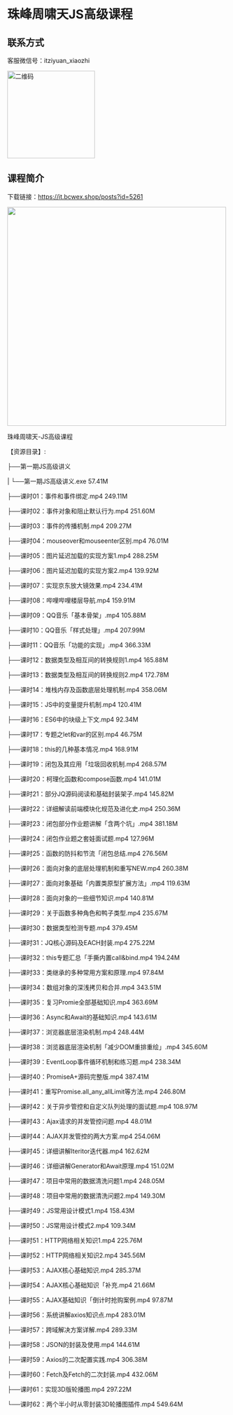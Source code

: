 # 珠峰周啸天JS高级课程

## 联系方式

客服微信号：itziyuan_xiaozhi

<img src="https://ziyuanyun.oss-cn-guangzhou.aliyuncs.com/common/20240614073449/666b82192834a.jpg" width="200" height="200" alt="二维码">

## 课程简介

下载链接：https://it.bcwex.shop/posts?id=5261

<img src="https://ziyuanyun.oss-cn-guangzhou.aliyuncs.com/yun/20241201160728/674c19404fd68.jpg" width="500" alt="">

  珠峰周啸天-JS高级课程



 【资源目录】:

 ├──第一期JS高级讲义

 | └──第一期JS高级讲义.exe 57.41M

 ├──课时01：事件和事件绑定.mp4 249.11M

 ├──课时02：事件对象和阻止默认行为.mp4 251.60M

 ├──课时03：事件的传播机制.mp4 209.27M

 ├──课时04：mouseover和mouseenter区别.mp4 76.01M

 ├──课时05：图片延迟加载的实现方案1.mp4 288.25M

 ├──课时06：图片延迟加载的实现方案2.mp4 139.92M

 ├──课时07：实现京东放大镜效果.mp4 234.41M

 ├──课时08：哔哩哔哩楼层导航.mp4 159.91M

 ├──课时09：QQ音乐「基本骨架」.mp4 105.88M

 ├──课时10：QQ音乐「样式处理」.mp4 207.99M

 ├──课时11：QQ音乐「功能的实现」.mp4 366.33M

 ├──课时12：数据类型及相互间的转换规则1.mp4 165.88M

 ├──课时13：数据类型及相互间的转换规则2.mp4 172.78M

 ├──课时14：堆栈内存及函数底层处理机制.mp4 358.06M

 ├──课时15：JS中的变量提升机制.mp4 120.41M

 ├──课时16：ES6中的块级上下文.mp4 92.34M

 ├──课时17：专题之let和var的区别.mp4 46.75M

 ├──课时18：this的几种基本情况.mp4 168.91M

 ├──课时19：闭包及其应用「垃圾回收机制.mp4 268.57M

 ├──课时20：柯理化函数和compose函数.mp4 141.01M

 ├──课时21：部分JQ源码阅读和基础封装架子.mp4 145.82M

 ├──课时22：详细解读前端模块化规范及进化史.mp4 250.36M

 ├──课时23：闭包部分作业题讲解「含两个坑」.mp4 381.18M

 ├──课时24：闭包作业题之套娃面试题.mp4 127.96M

 ├──课时25：函数的防抖和节流「闭包总结.mp4 276.56M

 ├──课时26：面向对象的底层处理机制和重写NEW.mp4 260.38M

 ├──课时27：面向对象基础「内置类原型扩展方法」.mp4 119.63M

 ├──课时28：面向对象的一些细节知识.mp4 140.81M

 ├──课时29：关于函数多种角色和鸭子类型.mp4 235.67M

 ├──课时30：数据类型检测专题.mp4 379.45M

 ├──课时31：JQ核心源码及EACH封装.mp4 275.22M

 ├──课时32：this专题汇总「手撕内置call&amp;bind.mp4 194.24M

 ├──课时33：类继承的多种常用方案和原理.mp4 97.84M

 ├──课时34：数组对象的深浅拷贝和合并.mp4 343.51M

 ├──课时35：复习Promie全部基础知识.mp4 363.69M

 ├──课时36：Async和Await的基础知识.mp4 143.61M

 ├──课时37：浏览器底层渲染机制.mp4 248.44M

 ├──课时38：浏览器底层渲染机制「减少DOM重排重绘」.mp4 345.60M

 ├──课时39：EventLoop事件循环机制和练习题.mp4 238.34M

 ├──课时40：PromiseA+源码完整版.mp4 387.41M

 ├──课时41：重写Promise.all_any_allLimit等方法.mp4 246.80M

 ├──课时42：关于异步管控和自定义队列处理的面试题.mp4 108.97M

 ├──课时43：Ajax请求的并发管控问题.mp4 48.01M

 ├──课时44：AJAX并发管控的两大方案.mp4 254.06M

 ├──课时45：详细讲解Iteritor迭代器.mp4 162.62M

 ├──课时46：详细讲解Generator和Await原理.mp4 151.02M

 ├──课时47：项目中常用的数据清洗问题1.mp4 248.05M

 ├──课时48：项目中常用的数据清洗问题2.mp4 149.30M

 ├──课时49：JS常用设计模式1.mp4 158.43M

 ├──课时50：JS常用设计模式2.mp4 109.34M

 ├──课时51：HTTP网络相关知识1.mp4 225.76M

 ├──课时52：HTTP网络相关知识2.mp4 345.56M

 ├──课时53：AJAX核心基础知识.mp4 285.37M

 ├──课时54：AJAX核心基础知识「补充.mp4 21.66M

 ├──课时55：AJAX基础知识「倒计时抢购案例.mp4 97.87M

 ├──课时56：系统讲解axios知识点.mp4 283.01M

 ├──课时57：跨域解决方案详解.mp4 289.33M

 ├──课时58：JSON的封装及使用.mp4 144.61M

 ├──课时59：Axios的二次配置实践.mp4 306.38M

 ├──课时60：Fetch及Fetch的二次封装.mp4 432.06M

 ├──课时61：实现3D版轮播图.mp4 297.22M

 └──课时62：两个半小时从零封装3D轮播图插件.mp4 549.64M

  